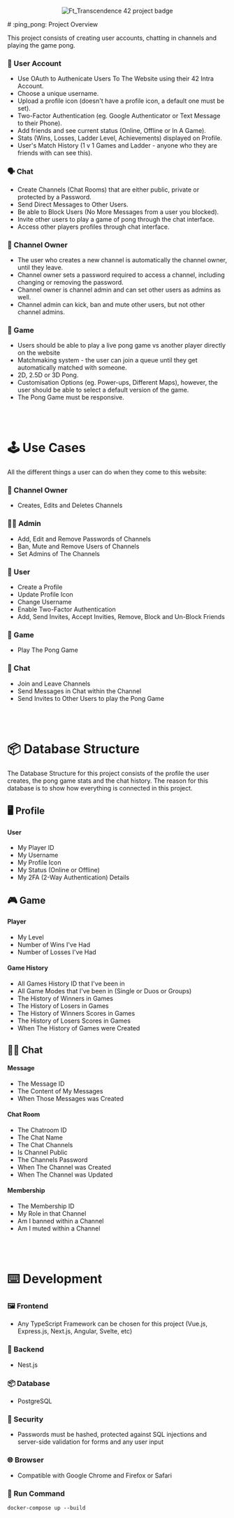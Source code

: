 <p align="center">
  <img src="[https://github.com/byaliego/42-project-badges/blob/main/badges/ft_transcendencee.png]" alt="Ft_Transcendence 42 project badge"/>
</p>
# :ping_pong: Project Overview

This project consists of creating user accounts, chatting in channels and playing the game pong.

### :adult: User Account

- Use OAuth to Authenicate Users To The Website using their 42 Intra Account.
- Choose a unique username.
- Upload a profile icon (doesn't have a profile icon, a default one must be set).
- Two-Factor Authentication (eg. Google Authenticator or Text Message to their Phone).
- Add friends and see current status (Online, Offline or In A Game).
- Stats (Wins, Losses, Ladder Level, Achievements) displayed on Profile.
- User's Match History (1 v 1 Games and Ladder - anyone who they are friends with can see this).

### :speaking_head: Chat

- Create Channels (Chat Rooms) that are either public, private or protected by a Password.
- Send Direct Messages to Other Users.
- Be able to Block Users (No More Messages from a user you blocked).
- Invite other users to play a game of pong through the chat interface.
- Access other players profiles through chat interface.

### :raising_hand: Channel Owner

- The user who creates a new channel is automatically the channel owner, until they leave.
- Channel owner sets a password required to access a channel, including changing or removing the password.
- Channel owner is channel admin and can set other users as admins as well.
- Channel admin can kick, ban and mute other users, but not other channel admins.

### :ping_pong: Game

- Users should be able to play a live pong game vs another player directly on the website
- Matchmaking system - the user can join a queue until they get automatically matched with someone.
- 2D, 2.5D or 3D Pong.
- Customisation Options (eg. Power-ups, Different Maps), however, the user should be able to select a default version of the game.
- The Pong Game must be responsive.

<br>
<br>

# :joystick: Use Cases

All the different things a user can do when they come to this website:

### :house_with_garden: Channel Owner
- Creates, Edits and Deletes Channels

### :technologist: Admin
- Add, Edit and Remove Passwords of Channels
- Ban, Mute and Remove Users of Channels
- Set Admins of The Channels

### :elf: User
- Create a Profile
- Update Profile Icon
- Change Username
- Enable Two-Factor Authentication
- Add, Send Invites, Accept Invities, Remove, Block and Un-Block Friends

### :ping_pong: Game
- Play The Pong Game

### :speech_balloon: Chat
- Join and Leave Channels
- Send Messages in Chat within the Channel
- Send Invites to Other Users to play the Pong Game

<br>
<br>

# :package: Database Structure

The Database Structure for this project consists of the profile the user creates, the pong game stats and the chat history. The reason for this database is to show how everything is connected in this project.

## :desktop_computer: Profile

#### User

- My Player ID
- My Username
- My Profile Icon
- My Status (Online or Offline)
- My 2FA (2-Way Authentication) Details

## :video_game: Game

#### Player

- My Level
- Number of Wins I've Had
- Number of Losses I've Had

#### Game History

- All Games History ID that I've been in
- All Game Modes that I've been in (Single or Duos or Groups) 
- The History of Winners in Games
- The History of Losers in Games
- The History of Winners Scores in Games
- The History of Losers Scores in Games
- When The History of Games were Created

## :astronaut: Chat

#### Message

- The Message ID
- The Content of My Messages
- When Those Messages was Created

#### Chat Room

- The Chatroom ID
- The Chat Name
- The Chat Channels
- Is Channel Public
- The Channels Password
- When The Channel was Created
- When The Channel was Updated

#### Membership

- The Membership ID
- My Role in that Channel
- Am I banned within a Channel
- Am I muted within a Channel

<br>
<br>

# :keyboard: Development

### :framed_picture: Frontend 
- Any TypeScript Framework can be chosen for this project (Vue.js, Express.js, Next.js, Angular, Svelte, etc)

### :door: Backend 
- Nest.js

### :package: Database 
- PostgreSQL  

### :guard: Security 
- Passwords must be hashed, protected against SQL injections and server-side validation for forms and any user input

### :globe_with_meridians: Browser 
- Compatible with Google Chrome and Firefox or Safari

### :runner: Run Command 

```
docker-compose up --build
```
